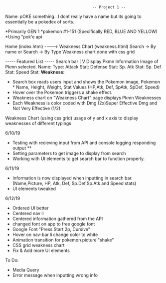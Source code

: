                                           -- Project 1 --

Name: pOKE something.. I dont really have a name but its going to essentially be a pokedex of sorts.

*Primarily GEN 1
*pokemon  #1-151 (Specifically RED, BLUE AND YELLOW)
*Using "pok'e api

Home (index.html)                ---->      Weakness Chart    (weakness.html)
Search -> By name
or 
Search -> By Type
 Weakness chart done with css grid                         


----- Featured List -----
Search bar
|
V
Display Pkmn Information
Image of Pkmn selected.
Name: 
Type:
Attack Stat:
Defense Stat:
Sp. Atk Stat:
Sp. Def Stat:
Speed Stat:
**Weakness:**


* Search box reads users input and shows the Pokemon image, Pokemon * Name, Height, Weight, Stat Values (HP,Atk, Def, SpAtk, SpDef,        Speed)
* Hover over the Pokemon triggers a shake effect.
* Weakness chart on "Weakness Chart" page displays Pkmn Weaknesses
* Each Weakness is color coded with Dmg (2x)Super Effective Dmg and    Not Very Effective (1/2)


Weakness Chart (using css grid)
usage of y and x axis to display weaknesses of different typings



6/10/19 
- Testing with recieving input from API and console logging responding output **
- Setting parameters to get image to display from search
- Working with UI elements to get search bar to function properly.

6/11/19
- Information is now displayed when inputting in search bar.
  (Name,Picture, HP, Atk, Def, Sp.Def,Sp.Atk and Speed stats)
- UI elements tweaked


6/12/19
- Ordered UI better
- Centered nav li
- Centered information gathered from the API
- changed font on app to free google font
- Google Font "Press Start 2p, Cursive"
- Hover on nav-bar li change color to white
- Animation transition for pokemon picture "shake" 
- CSS grid weakness chart
- Fix & Add more UI elements

To Do:
- Media Query
- Error message when inputting wrong info
